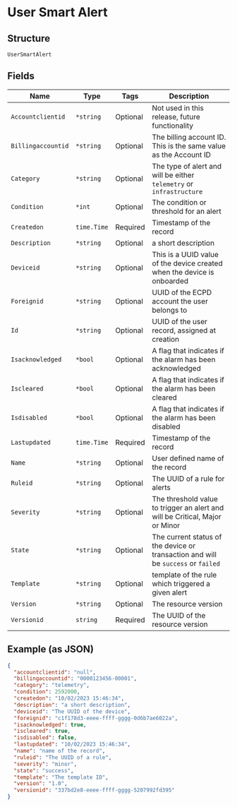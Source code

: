 
# User Smart Alert

## Structure

`UserSmartAlert`

## Fields

| Name | Type | Tags | Description |
|  --- | --- | --- | --- |
| `Accountclientid` | `*string` | Optional | Not used in this release, future functionality |
| `Billingaccountid` | `*string` | Optional | The billing account ID. This is the same value as the Account ID |
| `Category` | `*string` | Optional | The type of alert and will be either `telemetry` or `infrastructure` |
| `Condition` | `*int` | Optional | The condition or threshold for an alert |
| `Createdon` | `time.Time` | Required | Timestamp of the record |
| `Description` | `*string` | Optional | a short description |
| `Deviceid` | `*string` | Optional | This is a UUID value of the device created when the device is onboarded |
| `Foreignid` | `*string` | Optional | UUID of the ECPD account the user belongs to |
| `Id` | `*string` | Optional | UUID of the user record, assigned at creation |
| `Isacknowledged` | `*bool` | Optional | A flag that indicates if the alarm has been acknowledged |
| `Iscleared` | `*bool` | Optional | A flag that indicates if the alarm has been cleared |
| `Isdisabled` | `*bool` | Optional | A flag that indicates if the alarm has been disabled |
| `Lastupdated` | `time.Time` | Required | Timestamp of the record |
| `Name` | `*string` | Optional | User defined name of the record |
| `Ruleid` | `*string` | Optional | The UUID of a rule for alerts |
| `Severity` | `*string` | Optional | The threshold value to trigger an alert and will be Critical, Major or Minor |
| `State` | `*string` | Optional | The current status of the device or transaction and will be `success` or `failed` |
| `Template` | `*string` | Optional | template of the rule which triggered a given alert |
| `Version` | `*string` | Optional | The resource version |
| `Versionid` | `string` | Required | The UUID of the resource version |

## Example (as JSON)

```json
{
  "accountclientid": "null",
  "billingaccountid": "0000123456-00001",
  "category": "telemetry",
  "condition": 2592000,
  "createdon": "10/02/2023 15:46:34",
  "description": "a short description",
  "deviceid": "The UUID of the device",
  "foreignid": "c1f178d3-eeee-ffff-gggg-0d6b7ae6022a",
  "isacknowledged": true,
  "iscleared": true,
  "isdisabled": false,
  "lastupdated": "10/02/2023 15:46:34",
  "name": "name of the record",
  "ruleid": "The UUID of a rule",
  "severity": "minor",
  "state": "success",
  "template": "The template ID",
  "version": "1.0",
  "versionid": "337bd2e8-eeee-ffff-gggg-5207992fd395"
}
```

